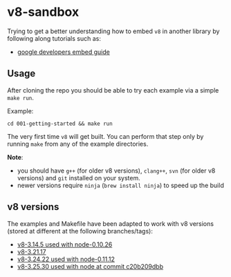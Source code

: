 # v8-sandbox

Trying to get a better understanding how to embed `v8` in another library by following along tutorials such as:

- [google developers embed guide](https://developers.google.com/v8/embed)


## Usage

After cloning the repo you should be able to try each example via a simple `make run`.

Example:

```
cd 001-getting-started && make run
```

The very first time `v8` will get built. You can perform that step only by running `make` from any of the example
directories.

**Note**:
- you should have `g++` (for older v8 versions), `clang++`, `svn` (for older v8 versions) and `git` installed on your system.
- newer versions require `ninja` (`brew install ninja`) to speed up the build

## v8 versions

The examples and Makefile have been adapted to work with  v8 versions (stored at different at the following
branches/tags):

- [v8-3.14.5 used with node-0.10.26](https://github.com/thlorenz/v8-sandbox/tree/v8-3.14.5_node-0.10.26)
- [v8-3.21.17](https://github.com/thlorenz/v8-sandbox/tree/v8-3.21.17)
- [v8-3.24.22 used with node-0.11.12](https://github.com/thlorenz/v8-sandbox/tree/v8-3.24.22_node-0.11.12)
- [v8-3.25.30 used with node at commit c20b209dbb](https://github.com/thlorenz/v8-sandbox/tree/v8-3.25.30_node-c20b209dbb)
